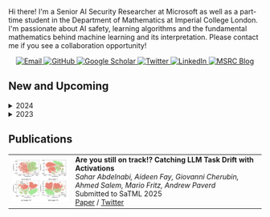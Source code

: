 <html>
<body>
  <div>
    <p>Hi there! I'm a Senior AI Security Researcher at Microsoft as well as a part-time student in the Department of Mathematics at Imperial College London. I'm passionate about AI safety, learning algorithms and the fundamental mathematics behind machine learning and its interpretation. Please contact me if you see a collaboration opportunity!</p>
  </div>

<div align="center">
  <p>
    <a href="mailto:me@aideen.dev">
      <img src="https://img.shields.io/badge/Email-me%40aideen.dev-blue?style=flat-square&logo=microsoft-outlook" alt="Email"/>
    </a>
    <a href="https://github.com/aideenfay">
      <img src="https://img.shields.io/badge/GitHub-mang0kitty-black?style=flat-square&logo=github" alt="GitHub"/>
    </a>
    <a href="https://scholar.google.de/citations?user=nplVbmMAAAAJ&hl=en">
      <img src="https://img.shields.io/badge/Scholar-Profile-blue?style=flat-square&logo=google-scholar" alt="Google Scholar"/>
    </a>
    <a href="https://twitter.com/AideenFay">
      <img src="https://img.shields.io/badge/Twitter-@AideenFay-blue?style=flat-square&logo=twitter" alt="Twitter"/>
    </a>
    <a href="https://www.linkedin.com/in/aideen-fay">
      <img src="https://img.shields.io/badge/LinkedIn-aideenfay-blue?style=flat-square&logo=linkedin" alt="LinkedIn"/>
    </a>
    <a href="https://msrc.microsoft.com/blog/authors/aideenfay/">
      <img src="https://img.shields.io/badge/MSRC-Blog-blue?style=flat-square&logo=windows" alt="MSRC Blog"/>    
    </a>
  </p>
</div>

  <h2>New and Upcoming</h2>
  
  <details>
    <summary>2024</summary>
    <ul>
      <li>November: I'm attending the <a href="https://sites.google.com/view/londoxtda/home">London-Oxford Topological Data Analysis Seminar</a> organized by my UDA lecturer <a href="https://sites.google.com/view/antheamonod/home?authuser=0">Dr.Anthea Monod</a>.</li>
      <li>November: I joined the <a href="https://girlswhoml.com/">GirlsWhoML</a> initiative to help create course content and teach the AI security workshop to UK undergraduate students.</li>
      <li>October: I served as a Program Committee Member for <a href="https://safegenaiworkshop.github.io/">Safe Generative AI workshop @ NeurIPs 2024</a>.</li>
      <li>September: My team at MSRC are launching the <a href="https://microsoft.github.io/llmail-inject/">Adaptive Prompt Injection Challenge</a> as part of SaTML 2025.</li>
      <li>July: I served as a Program Committee Member for <a href="https://aisec.cc/#committee">18th ACM Workshop on Artificial Intelligence and Security (AISec 2024)</a> where I was also voted Top Reviewer!</li>
      <li>June: We released the <a href="https://github.com/microsoft/TaskTracker">TaskTracker</a> dataset and codebase for behavioral drift detection.</li>
      <li>June: My co-author <a href="https://s-abdelnabi.github.io/">Sahar</a> and I published our new research <a href="https://arxiv.org/abs/2406.00799">paper</a> "Are You Still On Track? Decting LLM Task Drift with LLM activations".</li>
      <li>February: I joined the Microsoft Security Response Centre at Microsoft Research Cambridge as a Senior AI Security Researcher.</li>
    </ul>
  </details>

  <details>
    <summary>2023</summary>
    <ul>
      <li>October: I presented at the United Nations Internet Governance Forum in Kyoto, Japan on "Co-operative AI: Multi-Agent AI Safety and International Co-Operation".</li>
      <li>October: I presented at Microsoft BlueHat in Redmond, Washington - <a href="https://www.youtube.com/watch?v=J621cAsKzZk">Breach Path Busters: Using graphs and AI to decode cyber threats</a>.</li>
      <li>October: I started my part-time MSc in the Department of Mathematics at Imperial College London.</li>
      <li>February: I was promoted to Senior Security Researcher on the Microsoft Threat Hunting team.</li>
      <li>February: I joined the European Cyber Conflict Research Initiative as Cybersecurity Fellow.</li>
    </ul>
  </details>

  <h2>Publications</h2>
  <table border="0">
    <tr>
      <td width="25%">
        <img src="activations.png" width="250px"/>
      </td>
      <td width="75%" valign="top">
        <strong>Are you still on track!? Catching LLM Task Drift with Activations</strong><br/>
        <em>Sahar Abdelnabi, Aideen Fay, Giovanni Cherubin, Ahmed Salem, Mario Fritz, Andrew Paverd</em><br/>
        Submitted to SaTML 2025<br/>
        <a href="https://arxiv.org/abs/2406.00799">Paper</a> / 
        <a href="https://x.com/AideenFay/status/1801690383694372996">Twitter</a>
      </td>
    </tr>
  </table>
</body>
</html>

